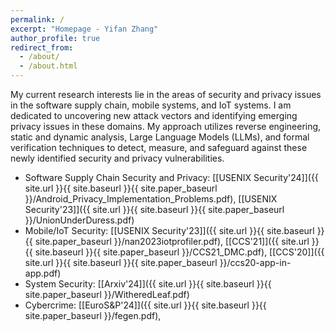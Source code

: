```yaml
---
permalink: /
excerpt: "Homepage - Yifan Zhang"
author_profile: true
redirect_from: 
  - /about/
  - /about.html
---
```


My current research interests lie in the areas of security and privacy issues in the software supply chain, mobile systems, and IoT systems. I am dedicated to uncovering new attack vectors and identifying emerging privacy issues in these domains. My approach utilizes reverse engineering, static and dynamic analysis, Large Language Models (LLMs), and formal verification techniques to detect, measure, and safeguard against these newly identified security and privacy vulnerabilities.

- Software Supply Chain Security and Privacy: [[USENIX Security'24]]({{ site.url }}{{ site.baseurl }}{{ site.paper_baseurl }}/Android_Privacy_Implementation_Problems.pdf), [[USENIX Security'23]]({{ site.url }}{{ site.baseurl }}{{ site.paper_baseurl }}/UnionUnderDuress.pdf)
- Mobile/IoT Security: [[USENIX Security'23]]({{ site.url }}{{ site.baseurl }}{{ site.paper_baseurl }}/nan2023iotprofiler.pdf), [[CCS'21]]({{ site.url }}{{ site.baseurl }}{{ site.paper_baseurl }}/CCS21_DMC.pdf), [[CCS'20]]({{ site.url }}{{ site.baseurl }}{{ site.paper_baseurl }}/ccs20-app-in-app.pdf)
- System Security: [[Arxiv'24]]({{ site.url }}{{ site.baseurl }}{{ site.paper_baseurl }}/WitheredLeaf.pdf)
- Cybercrime: [[EuroS&P'24]]({{ site.url }}{{ site.baseurl }}{{ site.paper_baseurl }}/fegen.pdf), 

